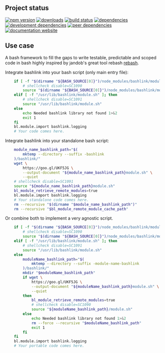 <!-- #!/usr/bin/env markdown
-*- coding: utf-8 -*-
region header
Copyright Torben Sickert 16.12.2012

License
-------

This library written by Torben Sickert stand under a creative commons naming
3.0 unported license. see http://creativecommons.org/licenses/by/3.0/deed.de
endregion -->

Project status
--------------

[![npm version](https://badge.fury.io/js/bashlink.svg)](https://www.npmjs.com/package/bashlink)
[![downloads](https://img.shields.io/npm/dy/bashlink.svg)](https://www.npmjs.com/package/bashlink)
[![build status](https://travis-ci.org/thaibault/bashlink.svg?branch=master)](https://travis-ci.org/thaibault/bashlink)
[![dependencies](https://img.shields.io/david/thaibault/bashlink.svg)](https://david-dm.org/thaibault/bashlink)
[![development dependencies](https://img.shields.io/david/dev/thaibault/bashlink.svg)](https://david-dm.org/thaibault/bashlink?type=dev)
[![peer dependencies](https://img.shields.io/david/peer/thaibault/bashlink.svg)](https://david-dm.org/thaibault/bashlink?type=peer)
[![documentation website](https://img.shields.io/website-up-down-green-red/http/torben.website/bashlink.svg?label=documentation-website)](http://torben.website/bashlink)

Use case
--------

A bash framework to fill the gaps to write testable, predictable and scoped
code in bash highly inspired by jandob's great tool rebash
[rebash](https://github.com/jandob/rebash).

Integrate bashlink into your bash script (only main entry file):

```bash
    if [ -f "$(dirname "${BASH_SOURCE[0]}")/node_modules/bashlink/module.sh" ]; then
        # shellcheck disable=SC1090
        source "$(dirname "${BASH_SOURCE[0]}")/node_modules/bashlink/module.sh"
    elif [ -f "/usr/lib/bashlink/module.sh" ]; then
        # shellcheck disable=SC1091
        source "/usr/lib/bashlink/module.sh"
    else
        echo Needed bashlink library not found 1>&2
        exit 1
    fi
    bl.module.import bashlink.logging
    # Your code comes here.
```

Integrate bashlink into your standalone bash script:

```bash
    module_name_bashlink_path="$(
        mktemp --directory --suffix -bashlink
    )/bashlink/"
    wget \
        https://goo.gl/UKF5JG \
        --output-document "${module_name_bashlink_path}module.sh" \
        --quiet
    # shellcheck disable=SC1091
    source "${module_name_bashlink_path}module.sh"
    bl_module_retrieve_remote_modules=true
    bl.module.import bashlink.logging
    # Your standalone code comes here.
    rm --recursive "$(dirname "$module_name_bashlink_path")"
    rm --recursive "$bl_module_remote_module_cache_path"
```

Or combine both to implement a very agnostic script.

```bash
    if [ -f "$(dirname "${BASH_SOURCE[0]}")/node_modules/bashlink/module.sh" ]; then
        # shellcheck disable=SC1090
        source "$(dirname "${BASH_SOURCE[0]}")/node_modules/bashlink/module.sh"
    elif [ -f "/usr/lib/bashlink/module.sh" ]; then
        # shellcheck disable=SC1091
        source "/usr/lib/bashlink/module.sh"
    else
        moduleName_bashlink_path="$(
            mktemp --directory --suffix -module-name-bashlink
        )/bashlink/"
        mkdir "$moduleName_bashlink_path"
        if wget \
            https://goo.gl/UKF5JG \
            --output-document "${moduleName_bashlink_path}module.sh" \
            --quiet
        then
            bl_module_retrieve_remote_modules=true
            # shellcheck disable=SC1090
            source "${moduleName_bashlink_path}/module.sh"
        else
            echo Needed bashlink library not found 1>&2
            rm --force --recursive "$moduleName_bashlink_path"
            exit 1
        fi
    fi
    bl.module.import bashlink.logging
    # Your portable code comes here.
```

<!-- region vim modline
vim: set tabstop=4 shiftwidth=4 expandtab:
vim: foldmethod=marker foldmarker=region,endregion:
endregion -->
